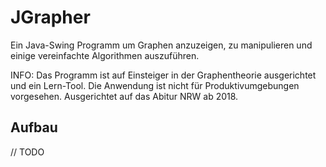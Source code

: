 # JGrapher
Ein Java-Swing Programm um Graphen anzuzeigen, zu manipulieren und einige vereinfachte Algorithmen auszuführen.

INFO: Das Programm ist auf Einsteiger in der Graphentheorie ausgerichtet und ein Lern-Tool. Die Anwendung ist nicht für Produktivumgebungen vorgesehen. Ausgerichtet auf das Abitur NRW ab 2018.

## Aufbau
// TODO
